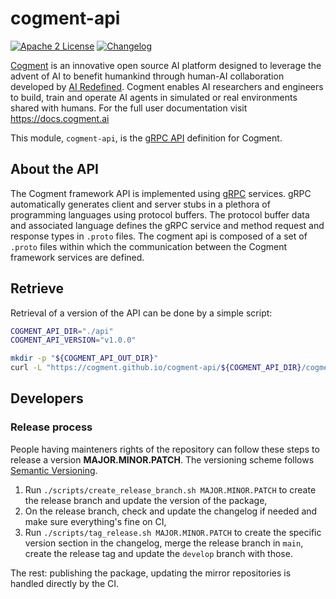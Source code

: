 # cogment-api

[![Apache 2 License](https://img.shields.io/badge/license-Apache%202-green)](./LICENSE) [![Changelog](https://img.shields.io/badge/-Changelog%20-blueviolet)](./CHANGELOG.md)

[Cogment](https://cogment.ai) is an innovative open source AI platform designed to leverage the advent of AI to benefit humankind through human-AI collaboration developed by [AI Redefined](https://ai-r.com). Cogment enables AI researchers and engineers to build, train and operate AI agents in simulated or real environments shared with humans. For the full user documentation visit <https://docs.cogment.ai>

This module, `cogment-api`, is the [gRPC API](https://docs.cogment.ai/cogment/cogment-low-level-api-guide/grpc/) definition for Cogment.

## About the API

The Cogment framework API is implemented using [gRPC](https://grpc.github.io/) services. gRPC automatically generates client and server stubs in a plethora of programming languages using protocol buffers. The protocol buffer data and associated language defines the gRPC service and method request and response types in `.proto` files. The cogment api is composed of a set of `.proto` files within which the communication between the Cogment framework services are defined.

## Retrieve

Retrieval of a version of the API can be done by a simple script:

```bash
COGMENT_API_DIR="./api"
COGMENT_API_VERSION="v1.0.0"

mkdir -p "${COGMENT_API_OUT_DIR}"
curl -L "https://cogment.github.io/cogment-api/${COGMENT_API_DIR}/cogment-api-${COGMENT_API_VERSION}.tar.gz" | tar xz -C "${COGMENT_API_DIR}"
```

## Developers

### Release process

People having mainteners rights of the repository can follow these steps to release a version **MAJOR.MINOR.PATCH**. The versioning scheme follows [Semantic Versioning](http://semver.org/spec/v2.0.0.html).

1. Run `./scripts/create_release_branch.sh MAJOR.MINOR.PATCH` to create the release branch and update the version of the package,
2. On the release branch, check and update the changelog if needed and make sure everything's fine on CI,
3. Run `./scripts/tag_release.sh MAJOR.MINOR.PATCH` to create the specific version section in the changelog, merge the release branch in `main`, create the release tag and update the `develop` branch with those.

The rest: publishing the package, updating the mirror repositories is handled directly by the CI.
